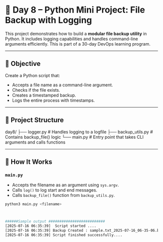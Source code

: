 # 📁 Day 8 – Python Mini Project: File Backup with Logging

This project demonstrates how to build a **modular file backup utility** in Python. It includes logging capabilities and handles command-line arguments efficiently. This is part of a 30-day DevOps learning program.

---

## 🚀 Objective

Create a Python script that:
- Accepts a file name as a command-line argument.
- Checks if the file exists.
- Creates a timestamped backup.
- Logs the entire process with timestamps.

---

## 🧱 Project Structure

day8/
├── logger.py # Handles logging to a logfile
├── backup_utils.py # Contains backup_file() logic
└── main.py # Entry point that takes CLI arguments and calls functions


---

## 📜 How It Works

### `main.py`

- Accepts the filename as an argument using `sys.argv`.
- Calls `log()` to log start and end messages.
- Calls `backup_file()` function from `backup_utils.py`.

```bash
python3 main.py <filename>



######Sample output ##########################
[2025-07-16 06:35:39]  Script started ....
[2025-07-16 06:35:39] Backup Created : sample.txt_2025-07-16_06-35-06.bak
[2025-07-16 06:35:39] Script finished successfully....

